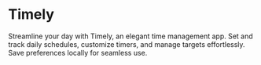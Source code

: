 # Timely
Streamline your day with Timely, an elegant time management app. Set and track daily schedules, customize timers, and manage targets effortlessly. Save preferences locally for seamless use.
